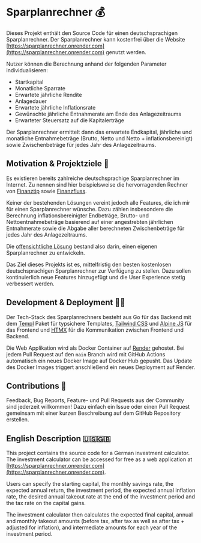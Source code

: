# Sparplanrechner 💰

Dieses Projekt enthält den Source Code für einen deutschsprachigen Sparplanrechner. Der Sparplanrechner kann kostenfrei über die Website [https://sparplanrechner.onrender.com](https://sparplanrechner.onrender.com) genutzt werden.

Nutzer können die Berechnung anhand der folgenden Parameter individualisieren:

-   Startkapital
-   Monatliche Sparrate
-   Erwartete jährliche Rendite
-   Anlagedauer
-   Erwartete jährliche Inflationsrate
-   Gewünschte jährliche Entnahmerate am Ende des Anlagezeitraums
-   Erwarteter Steuersatz auf die Kapitalerträge

Der Sparplanrechner ermittelt dann das erwartete Endkapital, jährliche und monatliche Entnahmebeträge (Brutto, Netto und Netto + inflationsbereinigt) sowie Zwischenbeträge für jedes Jahr des Anlagezeitraums.

## Motivation & Projektziele 🎯

Es existieren bereits zahlreiche deutschsprachige Sparplanrechner im Internet.
Zu nennen sind hier beispielsweise die hervorragenden Rechner von [Finanztip](https://www.finanztip.de/rechner/sparplanrechner/) sowie [Finanzfluss](https://www.finanzfluss.de/rechner/sparrechner/).

Keiner der bestehenden Lösungen vereint jedoch alle Features, die ich mir für einen Sparplanrechner wünsche.
Dazu zählen insbesondere die Berechnung inflationsbereinigter Endbeträge, Brutto- und Nettoentnahmebeträge basierend auf einer angestrebten jährlichen Entnahmerate sowie die Abgabe aller berechneten Zwischenbeträge für jedes Jahr des Anlagezeitraums.

Die [offensichtliche Lösung](https://xkcd.com/927/) bestand also darin, einen eigenen Sparplanrechner zu entwickeln.

Das Ziel dieses Projekts ist es, mittelfristig den besten kostenlosen deutschsprachigen Sparplanrechner zur Verfügung zu stellen.
Dazu sollen kontinuierlich neue Features hinzugefügt und die User Experience stetig verbessert werden.

## Development & Deployment 👨‍💻

Der Tech-Stack des Sparplanrechners besteht aus Go für das Backend mit dem [Templ](https://templ.guide) Paket für typsichere Templates, [Tailwind CSS](https://tailwindcss.com) und [Alpine JS](https://alpinejs.dev) für das Frontend und [HTMX](https://htmx.org/docs/) für die Kommunikation zwischen Frontend und Backend.

Die Web Applikation wird als Docker Container auf [Render](https://render.com/) gehostet.
Bei jedem Pull Request auf den `main` Branch wird mit GitHub Actions automatisch ein neues Docker Image auf Docker Hub gepusht.
Das Update des Docker Images triggert anschließend ein neues Deployment auf Render.

## Contributions 🤝

Feedback, Bug Reports, Feature- und Pull Requests aus der Community sind jederzeit willkommen!
Dazu einfach ein Issue oder einen Pull Request gemeinsam mit einer kurzen Beschreibung auf dem GitHub Repository erstellen.

## English Description 🇺🇸🇬🇧

This project contains the source code for a German investment calculator.
The investment calculator can be accessed for free as a web application at [https://sparplanrechner.onrender.com](https://sparplanrechner.onrender.com).

Users can specify the starting capital, the monthly savings rate, the expected annual return, the investment period, the expected annual inflation rate, the desired annual takeout rate at the end of the investment period and the tax rate on the capital gains.

The investment calculator then calculates the expected final capital, annual and monthly takeout amounts (before tax, after tax as well as after tax + adjusted for inflation), and intermediate amounts for each year of the investment period.
